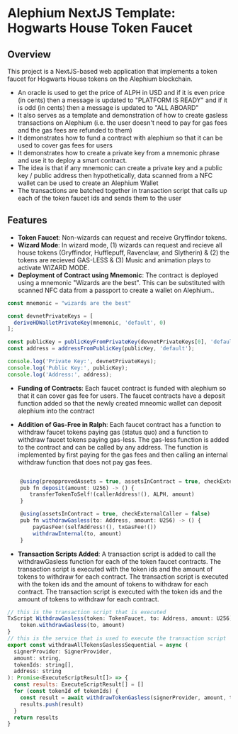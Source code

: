 # Alephium NextJS Template: Hogwarts House Token Faucet

## Overview

This project is a NextJS-based web application that implements a token faucet for Hogwarts House tokens on the Alephium blockchain. 

- An oracle is used to get the price of ALPH in USD and if it is even price (in cents) then a message is updated to "PLATFORM IS READY" and if it is odd (in cents) then a message is updated to "ALL ABOARD"
- It also serves as a template and demonstration of how to create gasless transactions on Alephium (i.e. the user doesn't need to pay for gas fees and the gas fees are refunded to them)
- It demonstrates how to fund a contract with alephium so that it can be used to cover gas fees for users
- It demonstrates how to create a private key from a mnemonic phrase and use it to deploy a smart contract. 
- The idea is that if any mnemonic can create a private key and a public key / public address then hypothetically, data scanned from a NFC wallet can be used to create an Alephium Wallet
- The transactions are batched together in transaction script that calls up each of the token faucet ids and sends them to the user

## Features

- **Token Faucet**: Non-wizards can request and receive Gryffindor tokens.
- **Wizard Mode**: In wizard mode, (1) wizards can request and recieve all house tokens (Gryffindor, Hufflepuff, Ravenclaw, and Slytherin) & (2) the tokens are recieved GAS-LESS & (3) Music and animation plays to activate WIZARD MODE.
- **Deployment of Contract using Mnemonic**: The contract is deployed using a mnemonic "Wizards are the best". This can be substituted with scanned NFC data from a passport to create a wallet on Alephium..

```javascript
const mnemonic = "wizards are the best"

const devnetPrivateKeys = [
  deriveHDWalletPrivateKey(mnemonic, 'default', 0)
];

const publicKey = publicKeyFromPrivateKey(devnetPrivateKeys[0], 'default');
const address = addressFromPublicKey(publicKey, 'default');

console.log('Private Key:', devnetPrivateKeys);
console.log('Public Key:', publicKey);
console.log('Address:', address);
```
- **Funding of Contracts**: Each faucet contract is funded with alephium so that it can cover gas fee for users. The faucet contracts have a deposit function added so that the newly created mneomic wallet can deposit alephium into the contract

- **Addition of Gas-Free in Ralph**: Each faucet contract has a function to withdraw faucet tokens paying gas (status quo) and a function to withdraw faucet tokens paying gas-less. The gas-less function is added to the contract and can be called by any address. The function is implemented by first paying for the gas fees and then calling an internal withdraw function that does not pay gas fees.

```javascript

    @using(preapprovedAssets = true, assetsInContract = true, checkExternalCaller = false)
    pub fn deposit(amount: U256) -> () {
       transferTokenToSelf!(callerAddress!(), ALPH, amount)
    }

    @using(assetsInContract = true, checkExternalCaller = false)
    pub fn withdrawGasless(to: Address, amount: U256) -> () {
        payGasFee!(selfAddress!(), txGasFee!())
        withdrawInternal(to, amount)
    }
```
- **Transaction Scripts Added**: A transaction script is added to call the withdrawGasless function for each of the token faucet contracts. The transaction script is executed with the token ids and the amount of tokens to withdraw for each contract. The transaction script is executed with the token ids and the amount of tokens to withdraw for each contract. The transaction script is executed with the token ids and the amount of tokens to withdraw for each contract. 

```javascript
// this is the transaction script that is executed
TxScript WithdrawGasless(token: TokenFaucet, to: Address, amount: U256) {
    token.withdrawGasless(to, amount)
}
// this is the service that is used to execute the transaction script
export const withdrawAllTokensGaslessSequential = async (
  signerProvider: SignerProvider, 
  amount: string, 
  tokenIds: string[], 
  address: string
): Promise<ExecuteScriptResult[]> => {
  const results: ExecuteScriptResult[] = []
  for (const tokenId of tokenIds) {
    const result = await withdrawTokenGasless(signerProvider, amount, tokenId, address)
    results.push(result)
  }
  return results
}

```